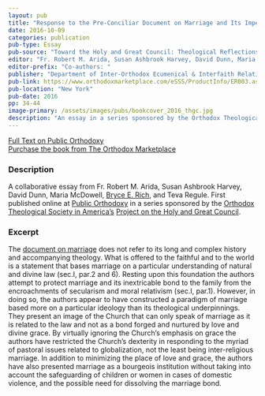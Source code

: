 ```yaml
---
layout: pub
title: "Response to the Pre-Conciliar Document on Marriage and Its Impediments"
date: 2016-10-09
categories: publication
pub-type: Essay
pub-source: "Toward the Holy and Great Council: Theological Reflections"
editor: "Fr. Robert M. Arida, Susan Ashbrook Harvey, David Dunn, Maria McDowell, Teva Regule, and Bryce E. Rich."
editor-prefix: "Co-authors: "
publisher: "Department of Inter-Orthodox Ecumenical & Interfaith Relations"
pub-link: https://www.orthodoxmarketplace.com/eSSS/ProductInfo/ER003.aspx
pub-location: "New York"
pub-date: 2016
pp: 34-44
image-primary: /assets/images/pubs/bookcover_2016_thgc.jpg
description: "An essay in a series sponsored by the Orthodox Theological Society in America’s Special Project on the Holy and Great Council."
---
```

<a href="https://publicorthodoxy.org/2016/05/06/response-to-the-pre-conciliar-document-on-marriage-and-its-impediments/">
  <i class="fa fa-file-text-o"></i>
  Full Text on Public Orthodoxy
</a>
<br />
<a href="https://www.orthodoxmarketplace.com/eSSS/ProductInfo/ER003.aspx">
  <i class="fa fa-book"></i>
  Purchase the book from The Orthodox Marketplace
</a>

### Description

A collaborative essay from Fr. Robert M. Arida, Susan Ashbrook Harvey, David Dunn, Maria McDowell, <a href="http://www.brycerich.com/">Bryce E. Rich</a>, and Teva Regule. First published online at <a href="https://publicorthodoxy.org">Public Orthodoxy</a> in a series sponsored by the <a href="http://www.otsamerica.net/">Orthodox Theological Society in America’s</a> <a href="https://publicorthodoxy.org/archives/otsa-special-project-on-the-great-and-holy-council/Special">Project on the Holy and Great Council</a>.

### Excerpt

The <a href="https://www.holycouncil.org/-/marriage" target="_blank">document on marriage</a> does not refer to its long and complex history and accompanying theology. What is offered to the faithful and to the world is a statement that bases marriage on a particular understanding of natural and divine law (sec.I, par.2 and 6). Resting upon this foundation the authors attempt to protect marriage and its inextricable bond to the family from the encroachments of secularism and moral relativism (sec.I, par.1). However, in doing so, the authors appear to have constructed a paradigm of marriage based more on a particular ideology than its theological underpinnings.  They present an image of the Church that can only speak of marriage as it is related to the law and not as a bond forged and nurtured by love and divine grace. By virtually ignoring the Church’s emphasis on grace the authors have restricted the Church’s dexterity in responding to the myriad of pastoral issues related to globalization, not the least being inter-religious marriage. In addition to minimizing the place of love and grace, the authors have also presented marriage as a bourgeois institution without taking into account the safeguarding of children or women in cases of domestic violence, and the possible need for dissolving the marriage bond.
